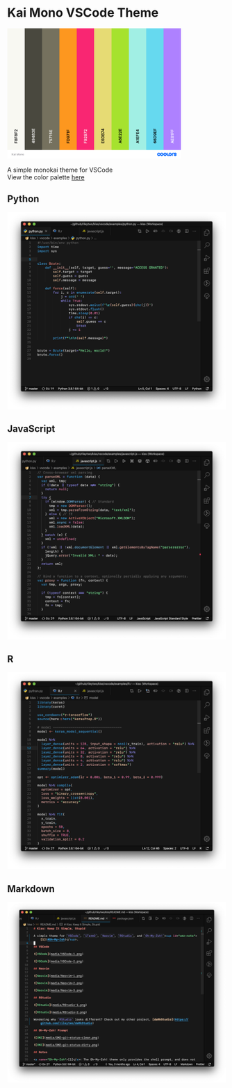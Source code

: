# Kai Mono VSCode Theme

<img src="inst/assets/palette.png" width="400px" height="auto">

A simple monokai theme for VSCode<br>
View the color palette [here](https://coolors.co/f8f8f2-49483e-75715e-fd971f-f92672-e6db74-a6e22e-a1efe4-66d9ef-ae81ff)

## Python
![Python](inst/VSCode-1.png)

## JavaScript
![Javascript](inst/VSCode-2.png)

## R
![R](inst/VSCode-3.png)

## Markdown
![Markdown](inst/VSCode-4.png)